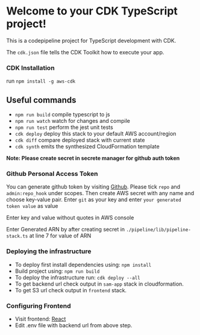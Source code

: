 # Welcome to your CDK TypeScript project!

This is a codepipeline project for TypeScript development with CDK.

The `cdk.json` file tells the CDK Toolkit how to execute your app.

### CDK Installation
run `npm install -g aws-cdk`

## Useful commands

 * `npm run build`   compile typescript to js
 * `npm run watch`   watch for changes and compile
 * `npm run test`    perform the jest unit tests
 * `cdk deploy`      deploy this stack to your default AWS account/region
 * `cdk diff`        compare deployed stack with current state
 * `cdk synth`       emits the synthesized CloudFormation template


**Note: Please create secret in secrete manager for github auth token**

### Github Personal Access Token
You can generate github token by visiting [Github]('https://github.com/settings/tokens/new').
Please tick `repo` and `admin:repo_hook` under scopes.
Then create AWS secret with any name and choose
key-value pair. Enter `git` as your key and enter `your generated token value`
as value

Enter key and value without quotes in AWS console

Enter Generated ARN by after creating secret in `./pipeline/lib/pipeline-stack.ts` at 
line 7 for value of ARN

### Deploying the infrastructure
*  To deploy first install dependencies using: `npm install`
*  Build project using: `npm run build`
*  To deploy the infrastructure run: `cdk deploy --all`
*  To get backend url check output in `sam-app` stack in cloudformation.
*  To get S3 url check output in `frontend` stack.

### Configuring Frontend
* Visit frontend: [React]('https://github.com/rushikeshkoli/mw-react')
* Edit .env file with backend url from above step.